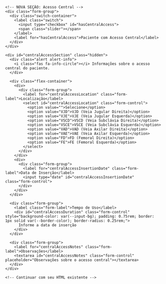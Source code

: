<!DOCTYPE html>
<html lang="pt-BR">
<head>
  <meta charset="UTF-8">
  <meta name="viewport" content="width=device-width, initial-scale=1.0">
  <title>Sistema de Acompanhamento de Pacientes</title>
  <link href="https://cdn.jsdelivr.net/npm/tailwindcss@2.2.19/dist/tailwind.min.css" rel="stylesheet">
  <link rel="stylesheet" href="https://cdnjs.cloudflare.com/ajax/libs/font-awesome/6.4.0/css/all.min.css">
  <script src="https://cdn.jsdelivr.net/npm/chart.js"></script>
  <style>
    /* Seu CSS existente */
  </style>
</head>
<body>
  <div class="container">
    <!-- Seu HTML existente até onde irá a nova seção de Acesso Central -->
    
    <!-- NOVA SEÇÃO: Acesso Central -->
    <div class="form-group">
      <div class="switch-container">
        <label class="switch">
          <input type="checkbox" id="hasCentralAccess">
          <span class="slider"></span>
        </label>
        <label for="hasCentralAccess">Paciente com Acesso Central</label>
      </div>
    </div>
    
    <div id="centralAccessSection" class="hidden">
      <div class="alert alert-info">
        <i class="fas fa-info-circle"></i> Informações sobre o acesso central do paciente.
      </div>
      
      <div class="flex-container">
        <div>
          <div class="form-group">
            <label for="centralAccessLocation" class="form-label">Localização</label>
            <select id="centralAccessLocation" class="form-control">
              <option value="">Selecione</option>
              <option value="VJD">VJD (Veia Jugular Direita)</option>
              <option value="VJE">VJE (Veia Jugular Esquerda)</option>
              <option value="VSCD">VSCD (Veia Subclávia Direita)</option>
              <option value="VSCE">VSCE (Veia Subclávia Esquerda)</option>
              <option value="VAD">VAD (Veia Axilar Direita)</option>
              <option value="VAE">VAE (Veia Axilar Esquerda)</option>
              <option value="FD">FD (Femoral Direita)</option>
              <option value="FE">FE (Femoral Esquerda)</option>
            </select>
          </div>
        </div>
        <div>
          <div class="form-group">
            <label for="centralAccessInsertionDate" class="form-label">Data de Inserção</label>
            <input type="date" id="centralAccessInsertionDate" class="form-control">
          </div>
        </div>
      </div>
      
      <div class="form-group">
        <label class="form-label">Tempo de Uso</label>
        <div id="centralAccessDuration" class="form-control" style="background-color: var(--input-bg); padding: 0.75rem; border: 1px solid var(--border-color); border-radius: 0.25rem;">
          Informe a data de inserção
        </div>
      </div>
      
      <div class="form-group">
        <label for="centralAccessNotes" class="form-label">Observações</label>
        <textarea id="centralAccessNotes" class="form-control" placeholder="Observações sobre o acesso central"></textarea>
      </div>
    </div>
    
    <!-- Continuar com seu HTML existente -->
  </div>

  <script>
    // Seu JavaScript existente
    
    // Adicione o novo evento na função setupEventListeners
    function setupEventListeners() {
      // Seus eventos existentes
      
      // NOVO: Evento para o checkbox de acesso central
      document.getElementById('hasCentralAccess').addEventListener('change', function() {
        const centralAccessSection = document.getElementById('centralAccessSection');
        centralAccessSection.classList.toggle('hidden', !this.checked);
        
        // Atualizar o cálculo de tempo de uso quando o checkbox for marcado
        if (this.checked) {
          updateCatheterDuration();
        }
      });
      
      // NOVO: Atualizar a duração do cateter quando a data de inserção mudar
      document.getElementById('centralAccessInsertionDate').addEventListener('change', function() {
        updateCatheterDuration();
      });
    }
    
    // NOVA FUNÇÃO: Calcular e atualizar a duração do uso do cateter
    function updateCatheterDuration() {
      const insertionDateInput = document.getElementById('centralAccessInsertionDate');
      const durationElement = document.getElementById('centralAccessDuration');
      
      if (insertionDateInput.value) {
        const insertionDate = new Date(insertionDateInput.value);
        const today = new Date();
        
        // Calcular a diferença em dias
        const differenceInTime = today.getTime() - insertionDate.getTime();
        const differenceInDays = Math.floor(differenceInTime / (1000 * 3600 * 24));
        
        durationElement.textContent = `${differenceInDays} dias`;
        
        // Adicionar alerta visual baseado no tempo de uso
        durationElement.classList.remove('text-success', 'text-warning', 'text-danger');
        
        if (differenceInDays < 7) {
          durationElement.classList.add('text-success');
        } else if (differenceInDays < 14) {
          durationElement.classList.add('text-warning');
        } else {
          durationElement.classList.add('text-danger');
        }
      } else {
        durationElement.textContent = 'Informe a data de inserção';
        durationElement.classList.remove('text-success', 'text-warning', 'text-danger');
      }
    }
    
    // Modificar a função saveRecord para incluir os dados do acesso central
    function saveRecord(event) {
      // Seu código existente
      
      // Adicionar os dados do acesso central ao objeto record
      const centralAccess = document.getElementById('hasCentralAccess').checked ? {
        location: document.getElementById('centralAccessLocation').value,
        insertionDate: document.getElementById('centralAccessInsertionDate').value,
        notes: document.getElementById('centralAccessNotes').value
      } : null;
      
      // Adicionar à estrutura de record existente
      const record = {
        // Suas propriedades de record existentes
        centralAccess: centralAccess
        // Outras propriedades
      };
      
      // Restante da função saveRecord
    }
    
    // Modificar a função viewRecord para exibir informações do acesso central
    function viewRecord(recordId) {
      // Seu código existente
      
      // Verificar se há informações de acesso central
      const hasCentralAccess = record.centralAccess !== null;
      
      // Criar HTML para acesso central
      let centralAccessHtml = '';
      if (hasCentralAccess) {
        const location = record.centralAccess.location;
        const insertionDate = formatDate(record.centralAccess.insertionDate);
        const notes = record.centralAccess.notes || '';
        
        // Calcular o tempo de uso até a data do registro
        const recordDate = new Date(record.date);
        const insertDate = new Date(record.centralAccess.insertionDate);
        const daysOfUse = Math.floor((recordDate - insertDate) / (1000 * 60 * 60 * 24));
        
        centralAccessHtml = `
          <div class="divider"></div>
          <div class="record-central-access">
            <h4>Acesso Central</h4>
            <p><strong>Localização:</strong> ${location}</p>
            <p><strong>Data de Inserção:</strong> ${insertionDate}</p>
            <p><strong>Tempo de Uso:</strong> ${daysOfUse} dias</p>
            ${notes ? `<p><strong>Observações:</strong> ${notes}</p>` : ''}
          </div>
        `;
      }
      
      // Adicionar ao HTML final
      // ${hasCentralAccess ? centralAccessHtml : ''}
    }
  </script>
</body>
</html>
